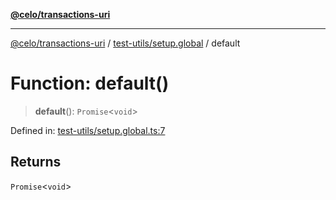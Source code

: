[**@celo/transactions-uri**](../../../README.md)

***

[@celo/transactions-uri](../../../README.md) / [test-utils/setup.global](../README.md) / default

# Function: default()

> **default**(): `Promise`\<`void`\>

Defined in: [test-utils/setup.global.ts:7](https://github.com/celo-org/developer-tooling/blob/master/packages/sdk/transactions-uri/src/test-utils/setup.global.ts#L7)

## Returns

`Promise`\<`void`\>
